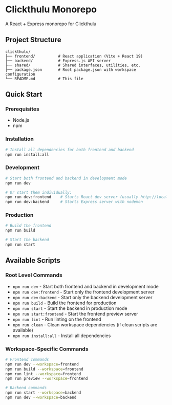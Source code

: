 # Clickthulu Monorepo

A React + Express monorepo for Clickthulu

## Project Structure

```
clickthulu/
├── frontend/          # React application (Vite + React 19)
├── backend/           # Express.js API server
├── shared/            # Shared interfaces, utilities, etc.
├── package.json       # Root package.json with workspace configuration
└── README.md          # This file
```

## Quick Start

### Prerequisites
- Node.js
- npm

### Installation
```bash
# Install all dependencies for both frontend and backend
npm run install:all
```

### Development
```bash
# Start both frontend and backend in development mode
npm run dev

# Or start them individually:
npm run dev:frontend    # Starts React dev server (usually http://localhost:5173)
npm run dev:backend     # Starts Express server with nodemon
```

### Production

```bash
# Build the frontend
npm run build

# Start the backend
npm run start
```

## Available Scripts

### Root Level Commands
- `npm run dev` - Start both frontend and backend in development mode
- `npm run dev:frontend` - Start only the frontend development server
- `npm run dev:backend` - Start only the backend development server
- `npm run build` - Build the frontend for production
- `npm run start` - Start the backend in production mode
- `npm run start:frontend` - Start the frontend preview server
- `npm run lint` - Run linting on the frontend
- `npm run clean` - Clean workspace dependencies (if clean scripts are available)
- `npm run install:all` - Install all dependencies

### Workspace-Specific Commands
```bash
# Frontend commands
npm run dev --workspace=frontend
npm run build --workspace=frontend
npm run lint --workspace=frontend
npm run preview --workspace=frontend

# Backend commands
npm run start --workspace=backend
npm run dev --workspace=backend
```
